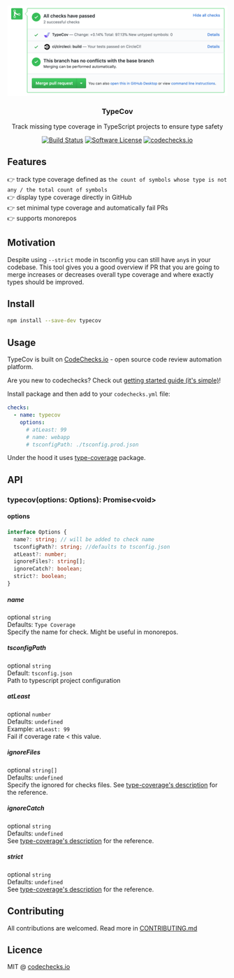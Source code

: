<p align="center">
  <img src="./meta/check.png" width="700" alt="codechecks.io">
  <h3 align="center">TypeCov</h3>
  <p align="center">Track missing type coverage in TypeScript projects to ensure type safety</p>

  <p align="center">
    <a href="https://circleci.com/gh/codechecks/typecov"><img alt="Build Status" src="https://circleci.com/gh/codechecks/typecov/tree/master.svg?style=svg"></a>
    <a href="/package.json"><img alt="Software License" src="https://img.shields.io/badge/license-MIT-brightgreen.svg?style=flat-square"></a>
    <a href="https://codechecks.io"><img src="https://raw.githubusercontent.com/codechecks/docs/master/images/badges/badge-default.svg?sanitize=true" alt="codechecks.io" /></a>
  </p>
</p>

## Features

👉 track type coverage defined as `the count of symbols whose type is not any / the total count of symbols`<br>
👉 display type coverage directly in GitHub<br>
👉 set minimal type coverage and automatically fail PRs<br>
👉 supports monorepos<br>

## Motivation

Despite using `--strict` mode in tsconfig you can still have `any`s in your codebase. This tool gives you a good overview if PR that you are going to merge increases or decreases overall type coverage and where exactly types should be improved.

## Install

```sh
npm install --save-dev typecov
```

## Usage

TypeCov is built on [CodeChecks.io](https://codechecks.io) - open source code review automation platform.

Are you new to codechecks? Check out [getting started guide (it's simple)](https://github.com/codechecks/docs/blob/master/getting-started.md)!

Install package and then add to your `codechecks.yml` file:

```yml
checks:
  - name: typecov
    options:
      # atLeast: 99
      # name: webapp
      # tsconfigPath: ./tsconfig.prod.json
```

Under the hood it uses [type-coverage](https://github.com/plantain-00/type-coverage) package.

## API

### typecov(options: Options): Promise\<void>

#### options

```typescript
interface Options {
  name?: string; // will be added to check name
  tsconfigPath?: string; //defaults to tsconfig.json
  atLeast?: number;
  ignoreFiles?: string[];
  ignoreCatch?: boolean;
  strict?: boolean;
}
```

##### name

optional `string`<br>
Defaults: `Type Coverage`<br>
Specify the name for check. Might be useful in monorepos.

##### tsconfigPath

optional `string`<br>
Default: `tsconfig.json`<br>
Path to typescript project configuration

##### atLeast

optional `number`<br>
Defaults: `undefined`<br>
Example: `atLeast: 99`<br>
Fail if coverage rate < this value.

##### ignoreFiles

optional `string[]`<br>
Defaults: `undefined`<br>
Specify the ignored for checks files.
See [type-coverage's description](https://github.com/plantain-00/type-coverage#ignore-files) for the reference.

##### ignoreCatch

optional `string`<br>
Defaults: `undefined`<br>
See [type-coverage's description](https://github.com/plantain-00/type-coverage#ignore-catch) for the reference.

##### strict

optional `string`<br>
Defaults: `undefined`<br>
See [type-coverage's description](https://github.com/plantain-00/type-coverage#strict-mode) for the reference.

## Contributing

All contributions are welcomed. Read more in [CONTRIBUTING.md](./CONTRIBUTING.md)

## Licence

MIT @ [codechecks.io](https://codechecks.io)
